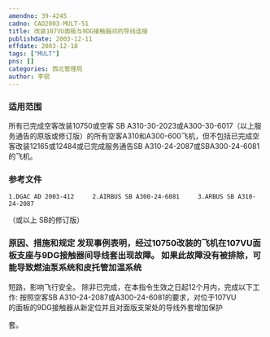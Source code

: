 ```yaml
---
amendno: 39-4245  
cadno: CAD2003-MULT-51  
title: 改装107VU面板与9DG接触器间的导线连接  
publishdate: 2003-12-11  
effdate: 2003-12-18  
tags: ["MULT"]  
pns: []  
categories: 西北管理局  
author: 李锐  
---
```

  
### 适用范围  
所有已完成空客改装10750或空客 SB A310-30-2023或A300-30-6017（以上服务通告的原版或修订版）的所有空客A310和A300-600飞机，但不包括已完成空客改装12165或12484或已完成服务通告SB A310-24-2087或SBA300-24-6081的飞机。  
  
<!--more-->  
### 参考文件  
    1.DGAC AD 2003-412     2.AIRBUS SB A300-24-6081     3.ARBUS SB A310-24-2087  
（或以上 SB的修订版）  
  
### 原因、措施和规定     发现事例表明，经过10750改装的飞机在107VU面板支座与9DG接触器间导线套出现故障。     如果此故障没有被排除，可能导致燃油泵系统和皮托管加温系统  
短路，影响飞行安全。     除非已完成，在本指令生效之日起12个月内，完成以下工作:     按照空客SB A310-24-2087或A300-24-6081的要求，对位于107VU  
的面板的9DG接触器从新定位并且对面版支架处的导线外套增加保护  
      
套。  
